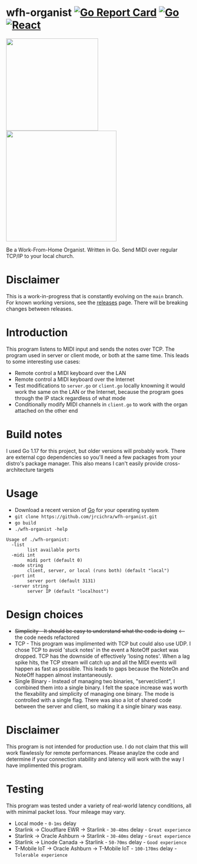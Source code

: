 # wfh-organist [![Go Report Card](https://goreportcard.com/badge/github.com/jrcichra/wfh-organist)](https://goreportcard.com/report/github.com/jrcichra/wfh-organist) [![Go](https://github.com/jrcichra/wfh-organist/actions/workflows/go.yml/badge.svg)](https://github.com/jrcichra/wfh-organist/actions/workflows/go.yml) [![React](https://github.com/jrcichra/wfh-organist/actions/workflows/react.yml/badge.svg)](https://github.com/jrcichra/wfh-organist/actions/workflows/react.yml)

<img src="https://raw.githubusercontent.com/egonelbre/gophers/10cc13c5e29555ec23f689dc985c157a8d4692ab/vector/computer/music.svg" width="250">
<img src="https://raw.githubusercontent.com/egonelbre/gophers/10cc13c5e29555ec23f689dc985c157a8d4692ab/vector/arts/upright.svg" width="300">

Be a Work-From-Home Organist. Written in Go. Send MIDI over regular TCP/IP to your local church.

# Disclaimer

This is a work-in-progress that is constantly evolving on the `main` branch. For known working versions, see the [releases](https://github.com/jrcichra/wfh-organist/releases) page. There will be breaking changes between releases.

# Introduction

This program listens to MIDI input and sends the notes over TCP. The program used in server or client mode, or both at the same time. This leads to some interesting use cases:

- Remote control a MIDI keyboard over the LAN
- Remote control a MIDI keyboard over the Internet
- Test modifications to `server.go` or `client.go` locally knowning it would work the same on the LAN or the Internet, because the program goes through the IP stack regardless of what mode
- Conditionally modify MIDI channels in `client.go` to work with the organ attached on the other end

# Build notes

I used Go 1.17 for this project, but older versions will probably work. There are external cgo dependencies so you'll need a few packages from your distro's package manager. This also means I can't easily provide cross-architecture targets

# Usage

- Download a recent version of [Go](https://go.dev/dl/) for your operating system
- `git clone https://github.com/jrcichra/wfh-organist.git`
- `go build`
- `./wfh-organist -help`

```
Usage of ./wfh-organist:
  -list
        list available ports
  -midi int
        midi port (default 0)
  -mode string
        client, server, or local (runs both) (default "local")
  -port int
        server port (default 3131)
  -server string
        server IP (default "localhost")
```

# Design choices

- ~~Simplicity - It should be easy to understand what the code is doing~~ <-- the code needs refactored
- TCP - This program was implimented with TCP but could also use UDP. I chose TCP to avoid 'stuck notes' in the event a NoteOff packet was dropped. TCP has the downside of effectively 'losing notes'. When a lag spike hits, the TCP stream will catch up and all the MIDI events will happen as fast as possible. This leads to gaps because the NoteOn and NoteOff happen almost instantaneously.
- Single Binary - Instead of managing two binaries, "server/client", I combined them into a single binary. I felt the space increase was worth the flexability and simplicity of managing one binary. The mode is controlled with a single flag. There was also a lot of shared code between the server and client, so making it a single binary was easy.

# Disclaimer

This program is not intended for production use. I do not claim that this will work flawlessly for remote performances. Please anaylze the code and determine if your connection stability and latency will work with the way I have implimented this program.

# Testing

This program was tested under a variety of real-world latency conditions, all with minimal packet loss. Your mileage may vary.

- Local mode - `0-1ms` delay
- Starlink -> Cloudflare EWR -> Starlink - `30-40ms` delay - `Great experience`
- Starlink -> Oracle Ashburn -> Starlink - `30-40ms` delay - `Great experience`
- Starlink -> Linode Canada -> Starlink - `50-70ms` delay - `Good experience`
- T-Mobile IoT -> Oracle Ashburn -> T-Mobile IoT - `100-170ms` delay - `Tolerable experience`
